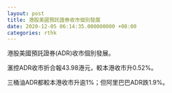 ```yaml
---
layout: post
title: 港股美國預託證券收市個別發展
date: 2020-12-05 06:14:35.000000000 +08:00
categories: rthk
---
```


港股美國預託證券(ADR)收市個別發展。

滙控ADR收市折合報43.98港元，較本港收市升0.52%。

三桶油ADR都較本港收市升逾1%；但阿里巴巴ADR跌1.9%。

